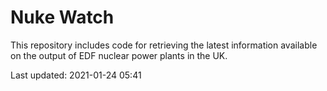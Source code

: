 # Nuke Watch

This repository includes code for retrieving the latest information available on the output of EDF nuclear power plants in the UK.

Last updated: 2021-01-24 05:41